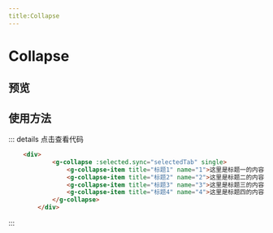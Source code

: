 ```yaml
---
title:Collapse
---
```



# Collapse
## 预览

<ClientOnly>
<collapse-demos></collapse-demos>
</ClientOnly>

## 使用方法


::: details 点击查看代码
```html
    <div>
            <g-collapse :selected.sync="selectedTab" single>
                <g-collapse-item title="标题1" name="1">这里是标题一的内容</g-collapse-item>
                <g-collapse-item title="标题2" name="2">这里是标题二的内容</g-collapse-item>
                <g-collapse-item title="标题3" name="3">这里是标题三的内容</g-collapse-item>
                <g-collapse-item title="标题4" name="4">这里是标题四的内容</g-collapse-item>
            </g-collapse>
        </div>
```
:::


